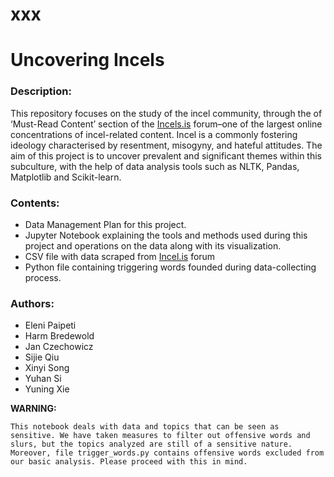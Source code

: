 # xxx

# Uncovering Incels

### Description:

This repository focuses on the study of the incel community, through the of ‘Must-Read Content’ section of the [Incels.is](http://incels.is/) forum–one of the largest online concentrations of incel-related content. Incel is a commonly fostering ideology characterised by resentment, misogyny, and hateful attitudes. The aim of this project is to uncover prevalent and significant themes within this subculture, with the help of data analysis tools such as NLTK, Pandas, Matplotlib and Scikit-learn.

### Contents:

- Data Management Plan for this project.
- Jupyter Notebook explaining the tools and methods used during this project and operations on the data along with its visualization.
- CSV file with data scraped from [Incel.is](http://Incel.is) forum
- Python file containing triggering words founded during data-collecting process.

### Authors:

- Eleni Paipeti
- Harm Bredewold
- Jan Czechowicz
- Sijie Qiu
- Xinyi Song
- Yuhan Si
- Yuning Xie

**WARNING:**

`This notebook deals with data and topics that can be seen as sensitive. We have taken measures to filter out offensive words and slurs, but the topics analyzed are still of a sensitive nature. Moreover, file trigger_words.py contains offensive words excluded from our basic analysis. Please proceed with this in mind.`